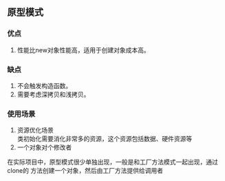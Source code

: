 ## 原型模式
### 优点
1. 性能比new对象性能高，适用于创建对象成本高。

### 缺点 
1. 不会触发构造函数。
2. 需要考虑深拷贝和浅拷贝。

### 使用场景
1. 资源优化场景<br/>
类初始化需要消化非常多的资源，这个资源包括数据、硬件资源等
2. 一个对象对个修改者

在实际项目中，原型模式很少单独出现，一般是和工厂方法模式一起出现，通过clone的
方法创建一个对象，然后由工厂方法提供给调用者
